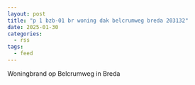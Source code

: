 ```yaml
---
layout: post
title: "p 1 bzb-01 br woning dak belcrumweg breda 203132"
date: 2025-01-30
categories: 
  - rss
tags: 
  - feed
---
```


Woningbrand op Belcrumweg in Breda
